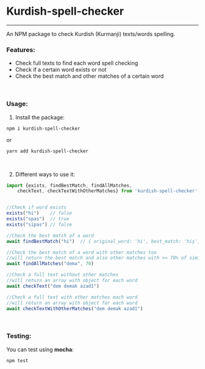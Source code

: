 # Kurdish-spell-checker <br>
<hr>
An NPM package to check Kurdish (Kurmanji) texts/words spelling. <br>

### Features: <br>
- Check full texts to find each word spell checking
- Check if a certain word exists or not
- Check the best match and other matches of a certain word 

<br>

### Usage: <br>

1. Install the package: <br>
```
npm i kurdish-spell-checker
```
or
```
yarn add kurdish-spell-checker
```
<br>

2. Different ways to use it: <br>
```javascript
import {exists, findBestMatch, findAllMatches,
    checkText, checkTextWithOtherMatches} from 'kurdish-spell-checker'


//Check if word exists
exists("hi")    // false
exists("spas")  // true
exists("sipas") // false

//Check the best match of a word
await findBestMatch("hi")  // { original_word: 'hi', best_match: 'hiş',  best_match_rating: 0.6666666666666666, best_match_index: 405, original_word_exists: false}

//Check the best match of a word with other matches too
//will return the best match and also other matches with >= 70% of simillarity
await findAllMatches("dema", 70)

//Check a full text without other matches
//will return an array with object for each word
await checkText("dem demak azadî")

//Check a full text with other matches each word
//will return an array with object for each word
await checkTextWithOtherMatches("dem demak azadî")
```
<br>

### Testing: <br>
You can test using <strong>mocha</strong>: <br>

```
npm test
```